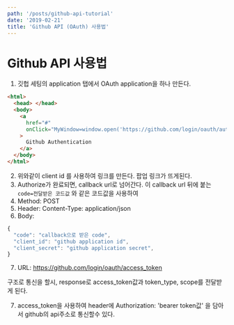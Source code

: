 ```yaml
---
path: '/posts/github-api-tutorial'
date: '2019-02-21'
title: 'Github API (OAuth) 사용법'
---
```


# Github API 사용법

1. 깃헙 세팅의 application 탭에서 OAuth application을 하나 만든다.

```html
<html>
  <head> </head>
  <body>
    <a
      href="#"
      onClick="MyWindow=window.open('https://github.com/login/oauth/authorize?scope=user:email&client_id=github_application_client_id','MyWindow',width=600,height=300); return false;"
    >
      Github Authentication
    </a>
  </body>
</html>
```

2. 위와같이 client id 를 사용하여 링크를 만든다. 팝업 링크가 뜨게된다.
3. Authorize가 완료되면, callback url로 넘어간다. 이 callback url 뒤에 붙는 `code=전달받은 코드값` 와 같은 코드값을 사용하여
4. Method: POST
5. Header: Content-Type: application/json
6. Body:

```js
{
  "code": "callback으로 받은 code",
  "client_id": "github application id",
  "client_secret": "github application secret",
}
```

7. URL: https://github.com/login/oauth/access_token

구조로 통신을 할시, response로 access_token값과 token_type, scope를 전달받게 된다.

7. access_token을 사용하여 header에 Authorization: 'bearer token값' 을 담아서 github의 api주소로 통신할수 있다.
